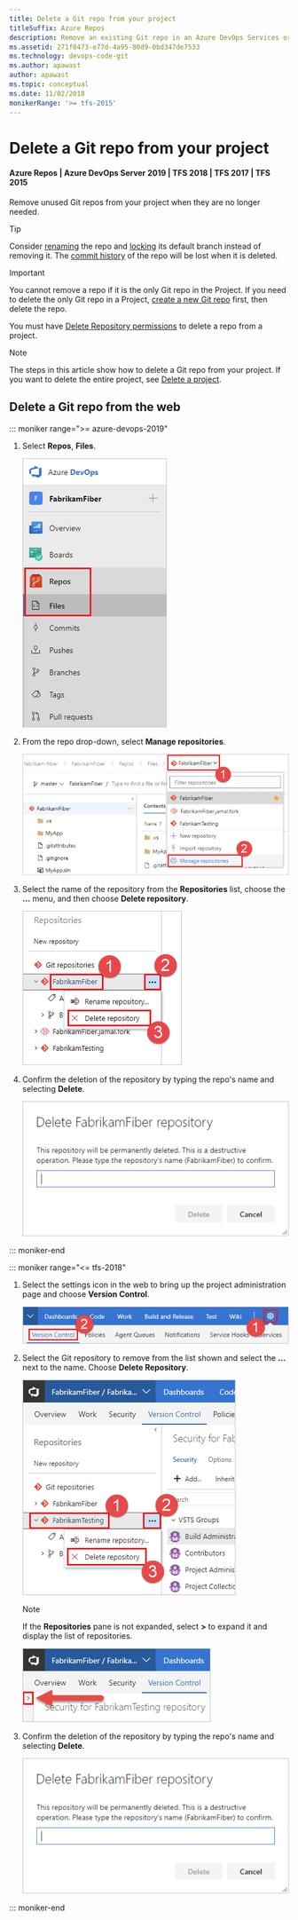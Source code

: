 ```yaml
---
title: Delete a Git repo from your project
titleSuffix: Azure Repos
description: Remove an existing Git repo in an Azure DevOps Services or Team Foundation Server project
ms.assetid: 271f8473-e77d-4a95-80d9-0bd347de7533
ms.technology: devops-code-git 
ms.author: apawast
author: apawast
ms.topic: conceptual
ms.date: 11/02/2018
monikerRange: '>= tfs-2015'
---
```


# Delete a Git repo from your project
#### Azure Repos | Azure DevOps Server 2019 | TFS 2018 | TFS 2017 | TFS 2015

Remove unused Git repos from your project when they are no longer needed. 

>[!TIP]
> Consider [renaming](repo-rename.md) the repo and [locking](lock-branches.md) its default branch instead of removing it. The [commit history](review-history.md) of the repo will be lost when it is deleted.


>[!IMPORTANT]
> You cannot remove a repo if it is the only Git repo in the Project. If you need to delete the only Git repo in a Project, [create a new Git repo](create-new-repo.md) first, then delete the repo.
>      
> You must have [Delete Repository permissions](../../organizations/security/set-git-tfvc-repository-permissions.md#git-repository) to delete a repo from a project. 


>[!NOTE]
>The steps in this article show how to delete a Git repo from your project. If you want to delete the entire project, see [Delete a project](../../organizations/projects/delete-project.md).

## Delete a Git repo from the web 

::: moniker range=">= azure-devops-2019"

1. Select **Repos**, **Files**.

   ![View your branches](media/repos-navigation/repos-files.png)

2. From the repo drop-down, select **Manage repositories**.

   ![Manage repositories](media/repo-mgmt/manage-repositories.png)

3. Select the name of the repository from the **Repositories** list, choose the **...** menu, and then choose **Delete repository**.

   ![Delete repository](media/repo-mgmt/delete-repository.png)

4. Confirm the deletion of the repository by typing the repo's name and selecting **Delete**.

   ![Delete repository confirm](media/repo-mgmt/delete-repository-confirm.png)

::: moniker-end

::: moniker range="<= tfs-2018"

1. Select the settings icon in the web to bring up the project administration page and choose **Version Control**.

   ![Version control settings](media/repo-mgmt/version-control-settings.png)

2. Select the Git repository to remove from the list shown and select the **...** next to the name. Choose **Delete Repository**.

   ![remove the Azure DevOps Services repo using the ellipses link next to the repo name](media/repo-mgmt/remove-repo.png)

   >[!NOTE]
   >If the **Repositories** pane is not expanded, select **>** to expand it and display the list of repositories.
   >
   >![Repositories pane](media/repo-mgmt/expand-repositories-pane.png)

3. Confirm the deletion of the repository by typing the repo's name and selecting **Delete**.

   ![Delete repository confirm](media/repo-mgmt/delete-repository-confirm.png)

::: moniker-end
